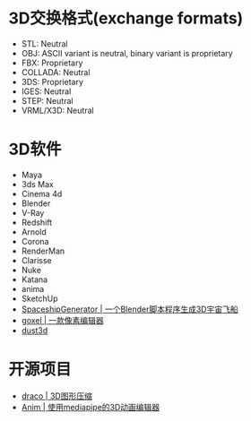 
# 3D交换格式(exchange formats)

- STL:	Neutral
- OBJ:	ASCII variant is neutral, binary variant is proprietary
- FBX:	Proprietary
- COLLADA:	Neutral
- 3DS:	Proprietary
- IGES:	Neutral
- STEP:	Neutral
- VRML/X3D:	Neutral

# 3D软件
- Maya
- 3ds Max
- Cinema 4d
- Blender
- V-Ray
- Redshift
- Arnold
- Corona
- RenderMan
- Clarisse
- Nuke
- Katana
- anima
- SketchUp
- [SpaceshipGenerator | 一个Blender脚本程序生成3D宇宙飞船](https://github.com/a1studmuffin/SpaceshipGenerator)
- [goxel | 一款像素编辑器](https://github.com/guillaumechereau/goxel)
- [dust3d](https://github.com/huxingyi/dust3d)
# 开源项目
- [draco | 3D图形压缩](https://github.com/google/draco)
- [Anim | 使用mediapipe的3D动画编辑器](https://github.com/Nor-s/Anim)

